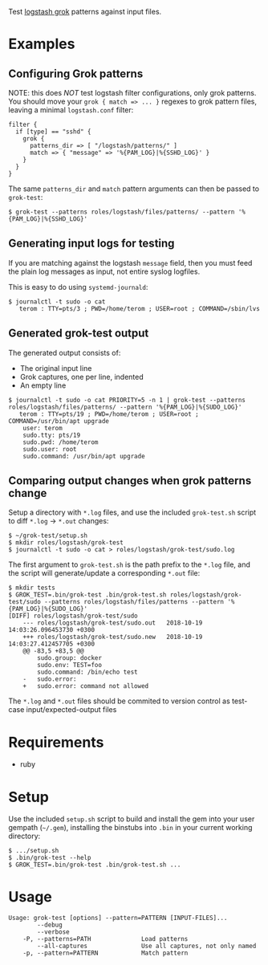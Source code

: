 Test [logstash grok](https://www.elastic.co/guide/en/logstash/current/plugins-filters-grok.html) patterns against input files.

# Examples

## Configuring Grok patterns
NOTE: this does *NOT* test logstash filter configurations, only grok patterns. You should move your `grok { match => ... }` regexes to grok pattern files, leaving a minimal `logstash.conf` filter:

```
filter {
  if [type] == "sshd" {
    grok {
      patterns_dir => [ "/logstash/patterns/" ]
      match => { "message" => '%{PAM_LOG}|%{SSHD_LOG}' }
    }
  }
}
```

The same `patterns_dir` and `match` pattern arguments can then be passed to `grok-test`:

```
$ grok-test --patterns roles/logstash/files/patterns/ --pattern '%{PAM_LOG}|%{SSHD_LOG}'
```

## Generating input logs for testing

If you are matching against the logstash `message` field, then you must feed the plain log messages as input, not entire syslog logfiles.

This is easy to do using `systemd-journald`:

```
$ journalctl -t sudo -o cat
   terom : TTY=pts/3 ; PWD=/home/terom ; USER=root ; COMMAND=/sbin/lvs
```

## Generated grok-test output

The generated output consists of:

* The original input line
* Grok captures, one per line, indented
* An empty line

```
$ journalctl -t sudo -o cat PRIORITY=5 -n 1 | grok-test --patterns roles/logstash/files/patterns/ --pattern '%{PAM_LOG}|%{SUDO_LOG}'  
   terom : TTY=pts/19 ; PWD=/home/terom ; USER=root ; COMMAND=/usr/bin/apt upgrade
	user: terom
	sudo.tty: pts/19
	sudo.pwd: /home/terom
	sudo.user: root
	sudo.command: /usr/bin/apt upgrade

```

## Comparing output changes when grok patterns change

Setup a directory with `*.log` files, and use the included `grok-test.sh` script to diff `*.log` -> `*.out` changes:

```
$ ~/grok-test/setup.sh
$ mkdir roles/logstash/grok-test
$ journalctl -t sudo -o cat > roles/logstash/grok-test/sudo.log
```

The first argument to `grok-test.sh` is the path prefix to the `*.log` file, and the script will generate/update a corresponding `*.out` file:

```
$ mkdir tests
$ GROK_TEST=.bin/grok-test .bin/grok-test.sh roles/logstash/grok-test/sudo --patterns roles/logstash/files/patterns --pattern '%{PAM_LOG}|%{SUDO_LOG}'
[DIFF] roles/logstash/grok-test/sudo
    --- roles/logstash/grok-test/sudo.out	2018-10-19 14:03:26.096453730 +0300
    +++ roles/logstash/grok-test/sudo.new	2018-10-19 14:03:27.412457705 +0300
    @@ -83,5 +83,5 @@
     	sudo.group: docker
     	sudo.env: TEST=foo
     	sudo.command: /bin/echo test
    -	sudo.error:
    +	sudo.error: command not allowed

```

The `*.log` and `*.out` files should be commited to version control as test-case input/expected-output files

# Requirements

* ruby

# Setup

Use the included `setup.sh` script to build and install the gem into your user gempath (`~/.gem`), installing the binstubs into `.bin` in your current working directory:

```
$ .../setup.sh
$ .bin/grok-test --help
$ GROK_TEST=.bin/grok-test .bin/grok-test.sh ...
```

# Usage

```
Usage: grok-test [options] --pattern=PATTERN [INPUT-FILES]...
        --debug
        --verbose
    -P, --patterns=PATH              Load patterns
        --all-captures               Use all captures, not only named
    -p, --pattern=PATTERN            Match pattern
```
